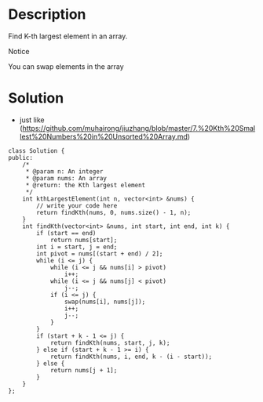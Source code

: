 # Description

Find K-th largest element in an array.

 Notice

You can swap elements in the array

# Solution

- just like (https://github.com/muhairong/jiuzhang/blob/master/7.%20Kth%20Smallest%20Numbers%20in%20Unsorted%20Array.md)

```
class Solution {
public:
    /*
     * @param n: An integer
     * @param nums: An array
     * @return: the Kth largest element
     */
    int kthLargestElement(int n, vector<int> &nums) {
        // write your code here
        return findKth(nums, 0, nums.size() - 1, n);
    }
    int findKth(vector<int> &nums, int start, int end, int k) {
        if (start == end)
            return nums[start];
        int i = start, j = end;
        int pivot = nums[(start + end) / 2];
        while (i <= j) {
            while (i <= j && nums[i] > pivot)
                i++;
            while (i <= j && nums[j] < pivot)
                j--;
            if (i <= j) {
                swap(nums[i], nums[j]);
                i++;
                j--;
            }
        }
        if (start + k - 1 <= j) {
            return findKth(nums, start, j, k);
        } else if (start + k - 1 >= i) {
            return findKth(nums, i, end, k - (i - start));
        } else {
            return nums[j + 1];
        }
    }
};
```
